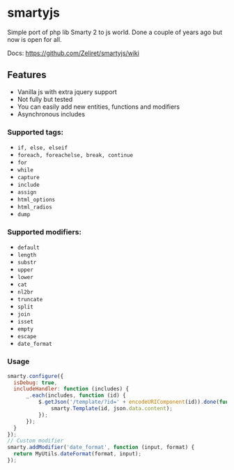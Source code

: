 # smartyjs

Simple port of php lib Smarty 2 to js world.
Done a couple of years ago but now is open for all.

Docs: https://github.com/Zeliret/smartyjs/wiki

## Features

* Vanilla js with extra jquery support
* Not fully but tested
* You can easily add new entities, functions and modifiers
* Asynchronous includes

### Supported tags:

* `if, else, elseif`
* `foreach, foreachelse, break, continue`
* `for`
* `while`
* `capture`
* `include`
* `assign`
* `html_options`
* `html_radios`
* `dump`

### Supported modifiers: 

* `default`
* `length`
* `substr`
* `upper`
* `lower`
* `cat`
* `nl2br`
* `truncate`
* `split`
* `join`
* `isset`
* `empty`
* `escape`
* `date_format`

### Usage 

```javascript
smarty.configure({
  isDebug: true,
  includeHandler: function (includes) {
      _.each(includes, function (id) {
          $.getJson('/template/?id=' + encodeURIComponent(id)).done(function (json) {
              smarty.Template(id, json.data.content);
          });
      });
  }
});
// Custom modifier
smarty.addModifier('date_format', function (input, format) {
  return MyUtils.dateFormat(format, input);
});
```
